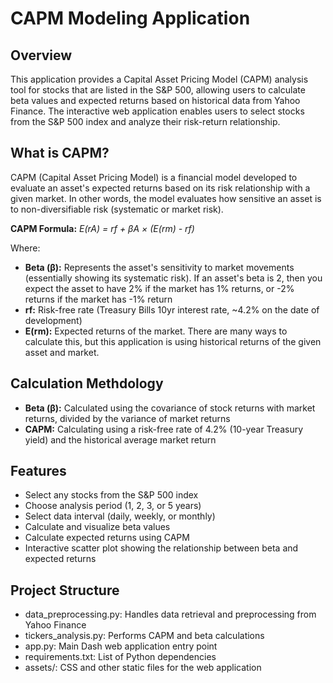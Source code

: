# CAPM Modeling Application

## Overview

This application provides a Capital Asset Pricing Model (CAPM) analysis tool for stocks that are listed in the S&P 500, allowing users to calculate beta values and expected returns based on historical data from Yahoo Finance. The interactive web application enables users to select stocks from the S&P 500 index and analyze their risk-return relationship.

## What is CAPM?
CAPM (Capital Asset Pricing Model) is a financial model developed to evaluate an asset's expected returns based on its risk relationship with a given market. In other words, the model evaluates how sensitive an asset is to non-diversifiable risk (systematic or market risk). 

**CAPM Formula:** *E(rA) = rf + βA × (E(rm) - rf)*

Where:

- **Beta (β):** Represents the asset's sensitivity to market movements (essentially showing its systematic risk). If an asset's beta is 2, then you expect the asset to have 2% if the market has 1% returns, or -2% returns if the market has -1% return
- **rf:** Risk-free rate (Treasury Bills 10yr interest rate, ~4.2% on the date of development)
- **E(rm):** Expected returns of the market. There are many ways to calculate this, but this application is using historical returns of the given asset and market. 

## Calculation Methdology
- **Beta (β):** Calculated using the covariance of stock returns with market returns, divided by the variance of market returns
- **CAPM:** Calculating using a risk-free rate of 4.2% (10-year Treasury yield) and the historical average market return

## Features
- Select any stocks from the S&P 500 index
- Choose analysis period (1, 2, 3, or 5 years)
- Select data interval (daily, weekly, or monthly)
- Calculate and visualize beta values
- Calculate expected returns using CAPM
- Interactive scatter plot showing the relationship between beta and expected returns

## Project Structure

- data_preprocessing.py: Handles data retrieval and preprocessing from Yahoo Finance
- tickers_analysis.py: Performs CAPM and beta calculations
- app.py: Main Dash web application entry point
- requirements.txt: List of Python dependencies
- assets/: CSS and other static files for the web application
